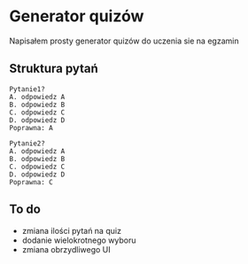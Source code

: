 
# Generator quizów

Napisałem prosty generator quizów do uczenia sie na egzamin



## Struktura pytań

```
Pytanie1?
A. odpowiedz A
B. odpowiedz B
C. odpowiedz C
D. odpowiedz D
Poprawna: A

Pytanie2?
A. odpowiedz A
B. odpowiedz B
C. odpowiedz C
D. odpowiedz D
Poprawna: C
```


## To do

* zmiana ilości pytań na quiz
* dodanie wielokrotnego wyboru
* zmiana obrzydliwego UI
